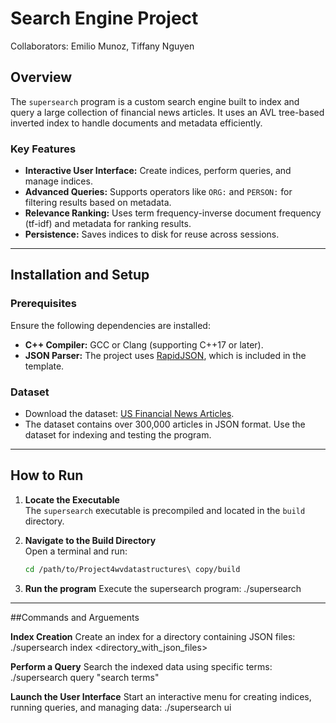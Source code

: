 # Search Engine Project

Collaborators: Emilio Munoz, Tiffany Nguyen


## Overview
The `supersearch` program is a custom search engine built to index and query a large collection of financial news articles. It uses an AVL tree-based inverted index to handle documents and metadata efficiently.

### Key Features
- **Interactive User Interface:** Create indices, perform queries, and manage indices.
- **Advanced Queries:** Supports operators like `ORG:` and `PERSON:` for filtering results based on metadata.
- **Relevance Ranking:** Uses term frequency-inverse document frequency (tf-idf) and metadata for ranking results.
- **Persistence:** Saves indices to disk for reuse across sessions.

---

## Installation and Setup

### Prerequisites
Ensure the following dependencies are installed:
- **C++ Compiler:** GCC or Clang (supporting C++17 or later).
- **JSON Parser:** The project uses [RapidJSON](https://rapidjson.org/), which is included in the template.

### Dataset
- Download the dataset: [US Financial News Articles](https://www.kaggle.com/jeet2016/us-financial-news-articles).
- The dataset contains over 300,000 articles in JSON format. Use the dataset for indexing and testing the program.

---

## How to Run

1. **Locate the Executable**  
   The `supersearch` executable is precompiled and located in the `build` directory.

2. **Navigate to the Build Directory**  
   Open a terminal and run:
   ```bash
   cd /path/to/Project4wvdatastructures\ copy/build

3. **Run the program**
   Execute the supersearch program:
   ./supersearch

---

   ##Commands and Arguements

   **Index Creation**
   Create an index for a directory containing JSON files:
   ./supersearch index <directory_with_json_files>

   **Perform a Query**
   Search the indexed data using specific terms:
   ./supersearch query "search terms"

   **Launch the User Interface**
   Start an interactive menu for creating indices, running queries, and managing data:
   ./supersearch ui
